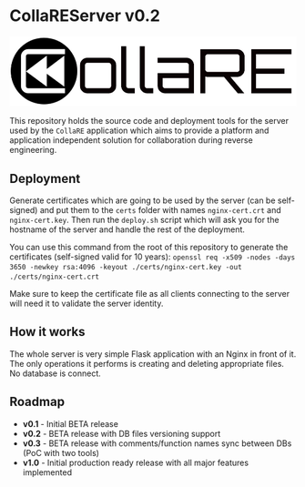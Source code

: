 # CollaREServer v0.2

![CollaRE](https://raw.githubusercontent.com/Martyx00/CollaRE/master/collare/icons/collare-full-white.png)


This repository holds the source code and deployment tools for the server used by the `CollaRE` application which aims to provide a platform and application independent solution for collaboration during reverse engineering.

## Deployment

Generate certificates which are going to be used by the server (can be self-signed) and put them to the `certs` folder with names `nginx-cert.crt` and `nginx-cert.key`. Then run the `deploy.sh` script which will ask you for the hostname of the server and handle the rest of the deployment.

You can use this command from the root of this repository to generate the certificates (self-signed valid for 10 years): `openssl req -x509 -nodes -days 3650 -newkey rsa:4096 -keyout ./certs/nginx-cert.key -out ./certs/nginx-cert.crt`

Make sure to keep the certificate file as all clients connecting to the server will need it to validate the server identity.

## How it works

The whole server is very simple Flask application with an Nginx in front of it. The only operations it performs is creating and deleting appropriate files. No database is connect.

## Roadmap

* **v0.1** - Initial BETA release
* **v0.2** - BETA release with DB files versioning support
* **v0.3** - BETA release with comments/function names sync between DBs (PoC with two tools)
* **v1.0** - Initial production ready release with all major features implemented
